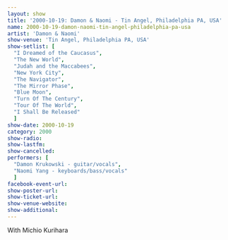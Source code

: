 ```yaml
---
layout: show
title: '2000-10-19: Damon & Naomi - Tin Angel, Philadelphia PA, USA'
name: 2000-10-19-damon-naomi-tin-angel-philadelphia-pa-usa
artist: 'Damon & Naomi'
show-venue: 'Tin Angel, Philadelphia PA, USA'
show-setlist: [
  "I Dreamed of the Caucasus",
  "The New World",
  "Judah and the Maccabees",
  "New York City",
  "The Navigator",
  "The Mirror Phase",
  "Blue Moon",
  "Turn Of The Century",
  "Tour Of The World",
  "I Shall Be Released"
  ]
show-date: 2000-10-19
category: 2000
show-radio: 
show-lastfm: 
show-cancelled: 
performers: [
  "Damon Krukowski - guitar/vocals",
  "Naomi Yang - keyboards/bass/vocals"
  ]
facebook-event-url: 
show-poster-url: 
show-ticket-url: 
show-venue-website: 
show-additional: 
---
```


With Michio Kurihara